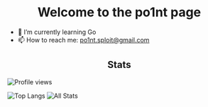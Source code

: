 <h1 align="center"> Welcome to the po1nt page </h1>

- 🌱 I’m currently learning Go
- 📫 How to reach me: po1nt.sploit@gmail.com

<h2 align="center"> Stats </h1>

![Profile views](https://gpvc.arturio.dev/po1nt-1)

![Top Langs](https://github-readme-stats-axpwmfcg3.vercel.app/api/top-langs/?username=po1nt-1&count_private=false&theme=dracula&hide_border=true)
![All Stats](https://github-readme-stats-axpwmfcg3.vercel.app/api?username=po1nt-1&show_icons=true&include_all_commits=true&count_private=true&hide=contribs&theme=dracula&hide_border=true)

